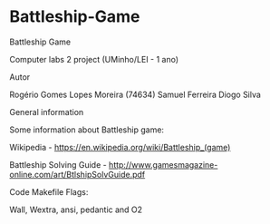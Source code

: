 # Battleship-Game
Battleship Game

Computer labs 2 project (UMinho/LEI - 1 ano)

Autor

Rogério Gomes Lopes Moreira (74634)
Samuel Ferreira
Diogo Silva

General information

Some information about Battleship game:

Wikipedia - https://en.wikipedia.org/wiki/Battleship_(game)

Battleship Solving Guide - http://www.gamesmagazine-online.com/art/BtlshipSolvGuide.pdf

Code Makefile Flags:

Wall, Wextra, ansi, pedantic and O2


